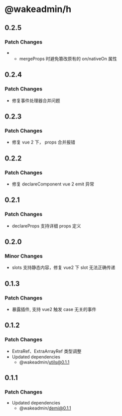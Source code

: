 # @wakeadmin/h

## 0.2.5

### Patch Changes

- - mergeProps 时避免篡改原有的 on/nativeOn 属性

## 0.2.4

### Patch Changes

- 修复事件处理器合并问题

## 0.2.3

### Patch Changes

- 修复 vue 2 下， props 合并报错

## 0.2.2

### Patch Changes

- 修复 declareComponent vue 2 emit 异常

## 0.2.1

### Patch Changes

- declareProps 支持详细 props 定义

## 0.2.0

### Minor Changes

- slots 支持静态内容，修复 vue2 下 slot 无法正确传递

## 0.1.3

### Patch Changes

- 暴露插件, 支持 vue2 触发 case 无关的事件

## 0.1.2

### Patch Changes

- ExtraRef、ExtraArrayRef 类型调整
- Updated dependencies
  - @wakeadmin/utils@0.1.1

## 0.1.1

### Patch Changes

- Updated dependencies
  - @wakeadmin/demi@0.1.1
